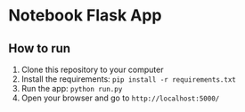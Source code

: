 # Notebook Flask App

## How to run

1. Clone this repository to your computer
2. Install the requirements: `pip install -r requirements.txt`
3. Run the app: `python run.py`
4. Open your browser and go to `http://localhost:5000/`